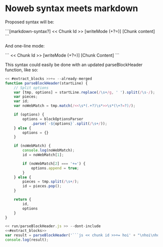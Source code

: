 # Noweb syntax meets markdown

Proposed syntax will be:

\`\`\`[markdown-syntax?] \<\< Chunk Id \>\> [writeMode (+?=)]
[Chunk content]
\`\`\`

And one-line mode:

\`\`\` \<\< Chunk Id \>\> [writeMode (+?=)] [Chunk Content] \`\`\`

This syntax could easily be done with an updated parseBlockHeader
function, like so:

```js \
<< #extract_blocks >>+= --already-merged
function parseBlockHeader(startLine) {
    // Split options
    var [tmp, options] = startLine.replace(/\s+/g, ' ').split(/\s-/);
    var pieces;
    var id;
    var noWebMatch = tmp.match(/<<\s*(.+?)\s*>>\s*(\+?=?)/);

    if (options) {
        options = blockOptionsParser
            .parse(`-${options}`.split(/\s+/));
    } else {
        options = {}
    }

    if (noWebMatch) {
        console.log(noWebMatch);
        id = noWebMatch[1];

        if (noWebMatch[2] === '+=') {
            options.append = true;
        }
    } else {
        pieces = tmp.split(/\s+/);
        id = pieces.pop(); 
    }

    return {
        id,
        options
    }
}

```

```js \
<< run/parseBlockHeader.js >> --dont-include
<<#extract_blocks>>
var result = parseBlockHeader('```js << chunk id >>+= hoi' + "\nhoi\nhoi" + '```');
console.log(result);
```


